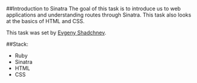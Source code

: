 ##Introduction to Sinatra
The goal of this task is to introduce us to web applications and understanding routes through Sinatra.
This task also looks at the basics of HTML and CSS.

This task was set by [Evgeny Shadchnev](https://github.com/shadchnev).

##Stack:
- Ruby
- Sinatra
- HTML
- CSS
